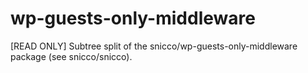 # wp-guests-only-middleware
[READ ONLY] Subtree split of the snicco/wp-guests-only-middleware package (see snicco/snicco).
